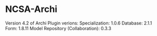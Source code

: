 # NCSA-Archi
Version 4.2 of Archi
Plugin verions: 
Specialization: 1.0.6
Database: 2.1.1
Form: 1.8.11
Model Repository (Collaboration): 0.3.3

